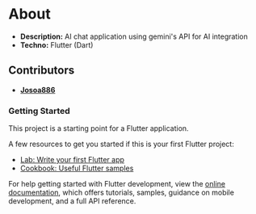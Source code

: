 # About

- **Description:** AI chat application using gemini's API for AI integration 
- **Techno:** Flutter (Dart)

## Contributors

- **[Josoa886](https://github.com/Josoa886)**


### Getting Started

This project is a starting point for a Flutter application.

A few resources to get you started if this is your first Flutter project:

- [Lab: Write your first Flutter app](https://docs.flutter.dev/get-started/codelab)
- [Cookbook: Useful Flutter samples](https://docs.flutter.dev/cookbook)

For help getting started with Flutter development, view the
[online documentation](https://docs.flutter.dev/), which offers tutorials,
samples, guidance on mobile development, and a full API reference.
